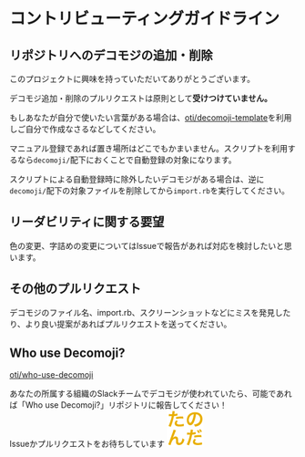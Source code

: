 # コントリビューティングガイドライン

## リポジトリへのデコモジの追加・削除

このプロジェクトに興味を持っていただいてありがとうございます。

デコモジ追加・削除のプルリクエストは原則として**受けつけていません。**

もしあなたが自分で使いたい言葉がある場合は、[oti/decomoji-template](https://github.com/oti/decomoji-template)を利用しご自分で作成なさるなどしてください。

マニュアル登録であれば置き場所はどこでもかまいません。スクリプトを利用するなら`decomoji/`配下におくことで自動登録の対象になります。

スクリプトによる自動登録時に除外したいデコモジがある場合は、逆に`decomoji/`配下の対象ファイルを削除してから`import.rb`を実行してください。

## リーダビリティに関する要望

色の変更、字詰めの変更についてはIssueで報告があれば対応を検討したいと思います。

## その他のプルリクエスト

デコモジのファイル名、import.rb、スクリーンショットなどにミスを発見したり、より良い提案があればプルリクエストを送ってください。

## Who use Decomoji?

[oti/who-use-decomoji](https://github.com/oti/who-use-decomoji)

あなたの所属する組織のSlackチームでデコモジが使われていたら、可能であれば「Who use Decomoji?」リポジトリに報告してください！  
Issueかプルリクエストをお待ちしています !['たのんだ'](decomoji/tanonnda.png)